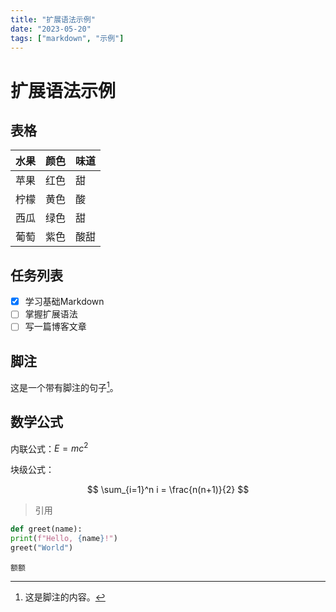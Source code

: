 ```yaml
---
title: "扩展语法示例"
date: "2023-05-20"
tags: ["markdown", "示例"]
---
```


# 扩展语法示例

## 表格

| 水果 | 颜色 | 味道 |
|------|------|------|
| 苹果 | 红色 | 甜   |
| 柠檬 | 黄色 | 酸   |
| 西瓜 | 绿色 | 甜   |
| 葡萄 | 紫色 | 酸甜   |
## 任务列表

- [x] 学习基础Markdown
- [ ] 掌握扩展语法
- [ ] 写一篇博客文章

## 脚注

这是一个带有脚注的句子[^1]。

## 数学公式

内联公式：$E=mc^2$

块级公式：

$$
\sum_{i=1}^n i = \frac{n(n+1)}{2}
$$

>引用

[^1]: 这是脚注的内容。

```python
def greet(name):
print(f"Hello, {name}!")
greet("World")
```

`额额`